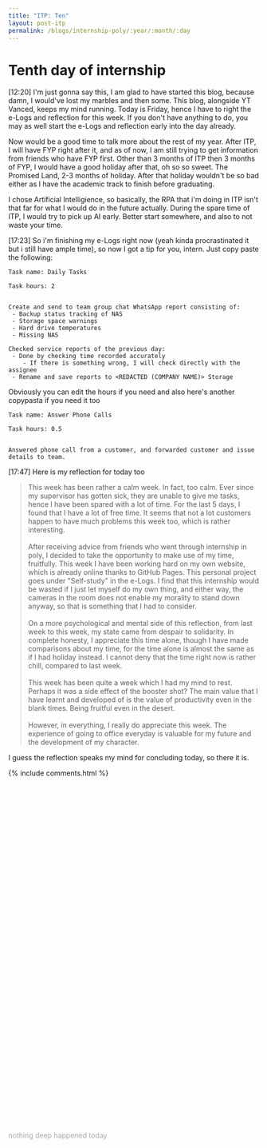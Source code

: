 ```yaml
---
title: "ITP: Ten"
layout: post-itp
permalink: /blogs/internship-poly/:year/:month/:day
---
```

# Tenth day of internship

<span class="timestamp">[12:20]</span> I'm just gonna say this, I am glad to have started this blog, because damn, I would've lost my marbles and then some. This blog, alongside YT Vanced, keeps my mind running. Today is Friday, hence I have to right the e-Logs and reflection for this week. If you don't have anything to do, you may as well start the e-Logs and reflection early into the day already. 

Now would be a good time to talk more about the rest of my year. After ITP, I will have FYP right after it, and as of now, I am still trying to get information from friends who have FYP first. Other than 3 months of ITP then 3 months of FYP, I would have a good holiday after that, oh so so sweet. The Promised Land, 2-3 months of holiday. After that holiday wouldn't be so bad either as I have the academic track to finish before graduating. 

I chose Artificial Intelligience, so basically, the RPA that i'm doing in ITP isn't that far for what I would do in the future actually. During the spare time of ITP, I would try to pick up AI early. Better start somewhere, and also to not waste your time.

<span class="timestamp">[17:23]</span> So i'm finishing my e-Logs right now (yeah kinda procrastinated it but i still have ample time), so now I got a tip for you, intern. Just copy paste the following:
```
Task name: Daily Tasks

Task hours: 2


Create and send to team group chat WhatsApp report consisting of:
 - Backup status tracking of NAS
 - Storage space warnings
 - Hard drive temperatures
 - Missing NAS

Checked service reports of the previous day:
 - Done by checking time recorded accurately
    - If there is something wrong, I will check directly with the assignee
 - Rename and save reports to <REDACTED (COMPANY NAME)> Storage
```
Obviously you can edit the hours if you need and also here's another copypasta if you need it too
```
Task name: Answer Phone Calls

Task hours: 0.5


Answered phone call from a customer, and forwarded customer and issue details to team.
```

<span class="timestamp">[17:47]</span> Here is my reflection for today too

> This week has been rather a calm week. In fact, too calm. Ever since my supervisor has gotten sick, they are unable to give me tasks, hence I have been spared with a lot of time. For the last 5 days, I found that I have a lot of free time. It seems that not a lot customers happen to have much problems this week too, which is rather interesting.<br><br>After receiving advice from friends who went through internship in poly, I decided to take the opportunity to make use of my time, fruitfully. This week I have been working hard on my own website, which is already online thanks to GitHub Pages. This personal project goes under "Self-study" in the e-Logs. I find that this internship would be wasted if I just let myself do my own thing, and either way, the cameras in the room does not enable my morality to stand down anyway, so that is something that I had to consider.<br><br>On a more psychological and mental side of this reflection, from last week to this week, my state came from despair to solidarity. In complete honesty, I appreciate this time alone, though I have made comparisons about my time, for the time alone is almost the same as if I had holiday instead. I cannot deny that the time right now is rather chill, compared to last week. <br><br>This week has been quite a week which I had my mind to rest. Perhaps it was a side effect of the booster shot? The main value that I have learnt and developed of is the value of productivity even in the blank times. Being fruitful even in the desert. <br><br>However, in everything, I really do appreciate this week. The experience of going to office everyday is valuable for my future and the development of my character. 

I guess the reflection speaks my mind for concluding today, so there it is.

{% include comments.html %}

<br>
<br>
<br>
<br>
<br>
<br>
<br>
<br>
<br>
<br>
<br>
<br>
<br>
<br>
<br>
<br>
<br>
<br>
<br>
<br>
<br>
<br>
<br>
<br>
<br>
<br>
<br>
<br>
<br>
<br>
<br>
<br>
<br>
<br>
<br>
<br>
<br>
<br>
<br>
<br>

<span class="disable-selection" onclick="loadText()" style="color:#0005;">nothing deep happened today</span>
<span class="disable-selection" id="load-text" style="display:none;">Finally, prayer meeting comes back to corporate again. 2 years of going to other peoples' houses doesn't hurt, but to have that refreshing corporate worship with the church on a Friday night is like taking a cold bath after riding your hog all day in front of a computer screen. Remember, don't forsake the gathering of God's people, and till next week, hope keeps on going.</span>